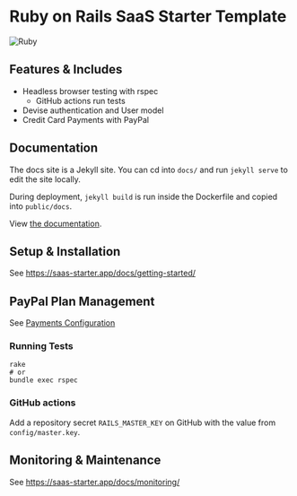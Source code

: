 # Ruby on Rails SaaS Starter Template

![Ruby](https://github.com/jshawl/saas-starter/actions/workflows/ruby.yml/badge.svg)

## Features & Includes

- Headless browser testing with rspec
  - GitHub actions run tests
- Devise authentication and User model
- Credit Card Payments with PayPal

## Documentation

The docs site is a Jekyll site. You can cd into `docs/` and run `jekyll serve` to edit the site locally.

During deployment, `jekyll build` is run inside the Dockerfile and copied into `public/docs`.

View [the documentation](https://saas-starter.app/docs/).

## Setup & Installation

See <https://saas-starter.app/docs/getting-started/>

## PayPal Plan Management

See [Payments Configuration](https://saas-starter.app/docs/payments/)

### Running Tests

```
rake
# or
bundle exec rspec
```

### GitHub actions

Add a repository secret `RAILS_MASTER_KEY` on GitHub with the value from `config/master.key`.

## Monitoring & Maintenance

See <https://saas-starter.app/docs/monitoring/>
